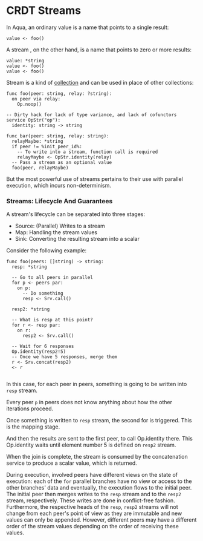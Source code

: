 # CRDT Streams

In Aqua, an ordinary value is a name that points to a single result:

```text
value <- foo()
```

A stream , on the other hand, is a name that points to zero or more results:

```text
value: *string
value <- foo()
value <- foo()
```

Stream is a kind of [collection](types.md#collection-types) and can be used in place of other collections:

```text
func foo(peer: string, relay: ?string):
  on peer via relay:
    Op.noop()
    
-- Dirty hack for lack of type variance, and lack of cofunctors    
service OpStr("op"):
  identity: string -> string    
    
func bar(peer: string, relay: string):
  relayMaybe: *string
  if peer != %init_peer_id%:
    -- To write into a stream, function call is required
    relayMaybe <- OpStr.identity(relay)
  -- Pass a stream as an optional value  
  foo(peer, relayMaybe)  
```

But the most powerful use of streams pertains to their use with parallel execution, which incurs non-determinism.

### Streams: Lifecycle And Guarantees

A stream's lifecycle can be separated into three stages:

* Source: \(Parallel\) Writes to a stream
* Map: Handling the stream values
* Sink: Converting the resulting stream into a scalar

Consider the following example:

```text
func foo(peers: []string) -> string:
  resp: *string
  
  -- Go to all peers in parallel
  for p <- peers par:
    on p:
      -- Do something
      resp <- Srv.call()
      
  resp2: *string    
      
  -- What is resp at this point?
  for r <- resp par:
    on r:
      resp2 <- Srv.call()
          
  -- Wait for 6 responses        
  Op.identity(resp2!5)
  -- Once we have 5 responses, merge them
  r <- Srv.concat(resp2)
  <- r
    
```

In this case, for each peer in peers, something is going to be written into `resp` stream.

Every peer `p` in peers does not know anything about how the other iterations proceed.

Once something is written to `resp` stream, the second for is triggered. This is the mapping stage.

And then the results are sent to the first peer, to call Op.identity there. This Op.identity waits until element number 5 is defined on `resp2` stream.

When the join is complete, the stream is consumed by the concatenation service to produce a scalar value, which is returned.

During execution, involved peers have different views on the state of execution: each of the `for` parallel branches have no view or access to the other branches' data and eventually, the execution flows to the initial peer. The initial peer then merges writes to the `resp` stream and to the `resp2` stream, respectively. These writes are done in conflict-free fashion. Furthermore,  the respective heads of the `resp`, `resp2` streams will not change from each peer's point of view as they are immutable and new values can only be appended. However, different peers may have a different order of the stream values depending on the order of receiving these values.

